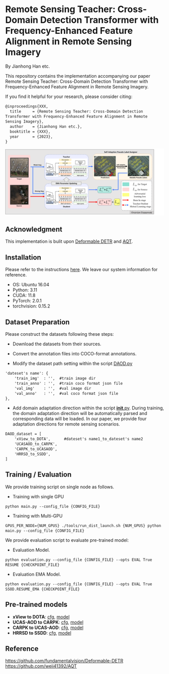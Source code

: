 # Remote Sensing Teacher: Cross-Domain Detection Transformer with Frequency-Enhanced Feature Alignment in Remote Sensing Imagery
By Jianhong Han etc.

This repository contains the implementation accompanying our paper Remote Sensing Teacher: Cross-Domain Detection Transformer with Frequency-Enhanced Feature Alignment in Remote Sensing Imagery.

If you find it helpful for your research, please consider citing:

```
@inproceedings{XXX,
  title     = {Remote Sensing Teacher: Cross-Domain Detection Transformer with Frequency-Enhanced Feature Alignment in Remote Sensing Imagery},
  author    = {Jianhong Han etc.},
  booktitle = {XXX},
  year      = {2023},
}
```

![](/figs/overview.png)

## Acknowledgment
This implementation is bulit upon [Deformable DETR](https://github.com/fundamentalvision/Deformable-DETR/) and [AQT](https://github.com/weii41392/AQT).

## Installation
Please refer to the instructions [here](https://github.com/fundamentalvision/Deformable-DETR/#installation). We leave our system information for reference.

* OS: Ubuntu 16.04
* Python: 3.11
* CUDA: 11.8
* PyTorch: 2.0.1
* torchvision: 0.15.2

## Dataset Preparation
Please construct the datasets following these steps:

- Download the datasets from their sources.

- Convert the annotation files into COCO-format annotations.

- Modify the dataset path setting within the script [DAOD.py](./datasets/DAOD.py)

```
'dateset's name': {
    'train_img'  : '',  #train image dir
    'train_anno' : '',  #train coco format json file
    'val_img'    : '',  #val image dir
    'val_anno'   : '',  #val coco format json file
},
```
- Add domain adaptation direction within the script [__init__.py](./datasets/__init__.py). During training, the domain adaptation direction will be automatically parsed and corresponding data will be loaded. In our paper, we provide four adaptation directions for remote sensing scenarios.
```
DAOD_dataset = [
    'xView_to_DOTA',      #dateset's name1_to_dateset's name2
    'UCASAOD_to_CARPK',
    'CARPK_to_UCASAOD',
    'HRRSD_to_SSDD',
]
```

## Training / Evaluation
We provide training script on single node as follows.
- Training with single GPU
```
python main.py --config_file {CONFIG_FILE}
```
- Training with Multi-GPU
```
GPUS_PER_NODE={NUM_GPUS} ./tools/run_dist_launch.sh {NUM_GPUS} python main.py --config_file {CONFIG_FILE}
```

We provide evaluation script to evaluate pre-trained model:
- Evaluation Model.
```
python evaluation.py --config_file {CONFIG_FILE} --opts EVAL True RESUME {CHECKPOINT_FILE}
```
- Evaluation EMA Model.
```
python evaluation.py --config_file {CONFIG_FILE} --opts EVAL True SSOD.RESUME_EMA {CHECKPOINT_FILE}
```


## Pre-trained models

- **xView to DOTA**: [cfg](./configs/r50_uda_xView2DOTA_b16.yaml), [model]()
- **UCAS-AOD to CARPK**: [cfg](./configs/r50_uda_UCASAOD2CARPK_b16.yaml), [model]()
- **CARPK to UCAS-AOD**: [cfg](./configs/r50_uda_CARPK2UCASAOD_b16.yaml), [model]()
- **HRRSD to SSDD**: [cfg](./configs/r50_uda_HRRSD2SSDD_b16.yaml), [model]()

## Reference
https://github.com/fundamentalvision/Deformable-DETR  
https://github.com/weii41392/AQT